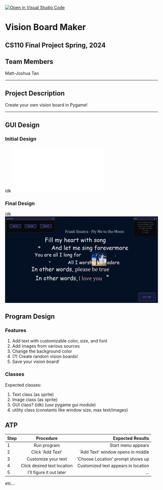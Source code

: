[![Open in Visual Studio Code](https://classroom.github.com/assets/open-in-vscode-718a45dd9cf7e7f842a935f5ebbe5719a5e09af4491e668f4dbf3b35d5cca122.svg)](https://classroom.github.com/online_ide?assignment_repo_id=13804652&assignment_repo_type=AssignmentRepo)

# Vision Board Maker
## CS110 Final Project Spring, 2024

## Team Members

Matt-Joshua Tan

***

## Project Description

Create your own vision board in Pygame!

***    

## GUI Design

### Initial Design

idk
![initial gui](assets/guidraft.pdf)

### Final Design

idk
![final gui](assets/finalgui.jpg)

## Program Design

### Features

1. Add text with customizable color, size, and font
2. Add images from various sources
3. Change the background color
4. (?) Create random vision boards!
5. Save your vision board!

### Classes

Expected classes:
1. Text class (as sprite)
2. Image class (as sprite)
3. GUI class? (idk) (use pygame gui module)
4. utility class (constants like window size, max text/images)

## ATP

| Step                 |Procedure             |Expected Results                   |
|----------------------|:--------------------:|----------------------------------:|
|  1                   | Run program  |Start menu appears |
|  2                   | Click 'Add Text' | 'Add Text' window opens in middle      |
| 3 | Customize your text | 'Choose Location' prompt shows up |
| 4 | Click desired text location | Customized text appears in location |
| 5 | I'll figure it out later | ... | 
etc...

